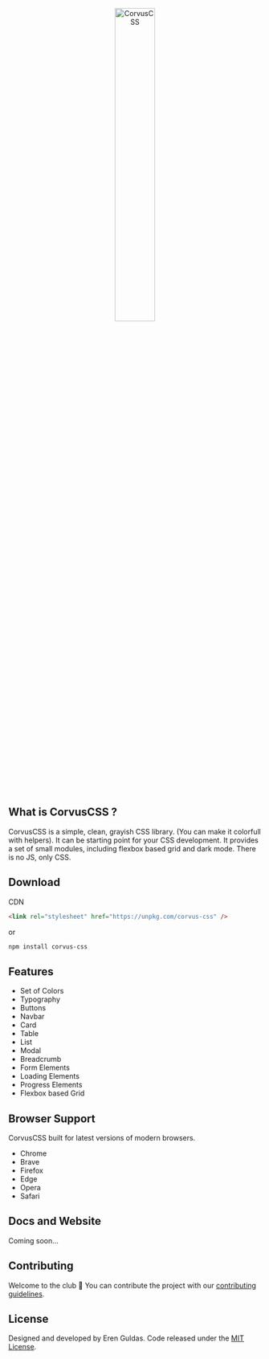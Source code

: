 <a style="text-align:center; display: block;" href="#"><img style="width: 40%; " src="https://res.cloudinary.com/erenesto/image/upload/v1585406742/xwwxywkym5bsef3tnhpy.jpg" alt="CorvusCSS"></a>

## What is CorvusCSS ?

CorvusCSS is a simple, clean, grayish CSS library. (You can make it colorfull with helpers). It can be starting point for your CSS development. It provides a set of small modules, including flexbox based grid and dark mode. There is no JS, only CSS.

## Download

CDN

```html
<link rel="stylesheet" href="https://unpkg.com/corvus-css" />
```

or

```bash
npm install corvus-css
```

## Features

- Set of Colors
- Typography
- Buttons
- Navbar
- Card
- Table
- List
- Modal
- Breadcrumb
- Form Elements
- Loading Elements
- Progress Elements
- Flexbox based Grid

## Browser Support

CorvusCSS built for latest versions of modern browsers.

- Chrome
- Brave
- Firefox
- Edge
- Opera
- Safari

## Docs and Website

Coming soon...

## Contributing

Welcome to the club 🙂
You can contribute the project with our [contributing guidelines](https://github.com/erenesto/corvus/blob/master/.github/CONTRIBUTING.md).

## License

Designed and developed by Eren Guldas. Code released under the [MIT License](license).
